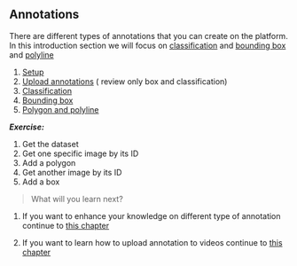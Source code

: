 ## Annotations

There are different types of annotations that you can create on the platform. 
In this introduction section we will focus on [classification](https://dataloop.ai/docs/classify-item)
and [bounding box](https://dataloop.ai/docs/create-bounding-box) and [polyline](https://dataloop.ai/docs/create-polygon)

1. [Setup](../tutorials/annotations_image/setup/chapter.md)
2. [Upload annotations](../tutorials/getting_started/sdk_overview/chapter.md#annotating-items) ( review only box and classification)
3. [Classification](../tutorials/annotations_image/classification_point_and_pose/chapter.md)
4. [Bounding box](../tutorials/annotations_image/bounding_box_and_cuboid/chapter.md)
5. [Polygon and polyline](../tutorials/annotations_image/polygon_and_polyline/chapter.md)


 
***Exercise:***

1. Get the dataset 
2. Get one specific image by its ID
3. Add a polygon
4. Get another image by its ID
5. Add a box




> What will you learn next? 

1. If you want to enhance your knowledge on different type of annotation continue to [this chapter](part_12_annotations_advanced.md)

2. If you want to learn how to upload annotation to videos continue to [this chapter](part_13_annotations_on_video.md)




